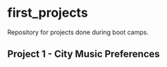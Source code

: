 # first_projects
Repository for projects done during boot camps.

## Project 1 - City Music Preferences

